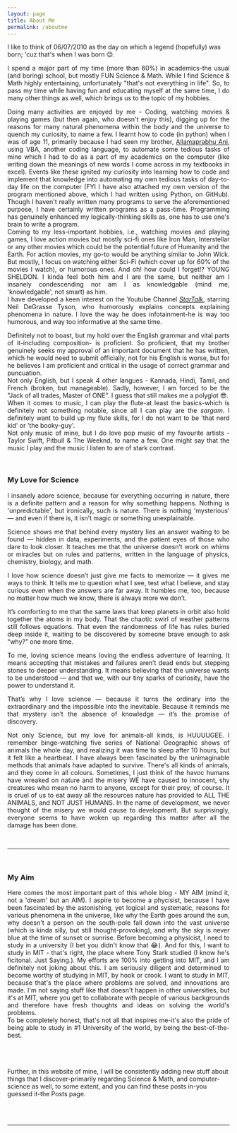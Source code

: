 ```yaml
---
layout: page
title: About Me
permalink: /aboutme
---
```

I like to think of 06/07/2010 as the day on which a legend (hopefully) was born; 'cuz that's when I was born 😊.
<p style="text-align: justify;">
I spend a major part of my time (more than 60%) in academics-the usual (and boring) school, but mostly FUN Science & Math. While I find Science & Math highly entertaining, unfortunately "that's not everything in life". So, to pass my time while having fun and educating myself at the same time, I do many other things as well, which brings us to the topic of my hobbies.
</p>
<p style="text-align: justify;">
Doing many activities are enjoyed by me - Coding, watching movies & playing games (but then again, who doesn't enjoy this), digging up for the reasons for many natural phenomena within the body and the universe to quench my curiosity, to name a few. I learnt how to code (in python) when I was of age 11, primarily because I had seen my brother, <a href="https://www.linkedin.com/in/allamaprabhu-ani/">Allamaprabhu Ani</a>, using VBA, another coding language, to automate some tedious tasks of mine which I had to do as a part of my academics on the computer (like writing down the meanings of new words I come across in my textbooks in excel). Events like these ignited my curiosity into learning how to code and implement that knowledge into automating my own tedious tasks of day-to-day life on the computer (FYI I have also attached my own version of the program mentioned above, which I had written using Python, on GitHub). Though I haven't really written many programs to serve the aforementioned purpose, I have certainly written programs as a pass-time. Programming has genuinely enhanced my logically-thinking skills as, one has to use one's brain to write a program. <br>
Coming to my less-important hobbies, i.e., watching movies and playing games, I love action movies but mostly sci-fi ones like Iron Man, Interstellar or any other movies which could be the potential future of Humanity and the Earth. For action movies, my go-to would be anything similar to John Wick. But mostly, I focus on watching either Sci-Fi (which cover up for 60% of the movies I watch), or humorous ones. And oh! how could I forget!? YOUNG SHELDON. I kinda feel both him and I are the same, but neither am I insanely condescending nor am I as knowledgable (mind me, 'knowledgable', not smart) as him. <br>
I have developed a keen interest on the Youtube Channel <a href = "https://www.youtube.com/startalk"><i>StarTalk</i></a>, starring Neil DeGrasse Tyson, who humorously explains concepts explaining phenomena in nature. I love the way he does infotainment-he is way too humorous, and way too informative at the same time. 
</p>

<p style="text-align: justify;">
Definitely not to boast, but my hold over the English grammar and vital parts of it-including composition- is proficient. So proficient, that my brother genuinely seeks my approval of an important document that he has written, which he would need to submit officially, not for his English is worse, but for he believes I am proficient and critical in the usage of correct grammar and puncuation. <br>
Not only English, but I speak 4 other langues - Kannada, Hindi, Tamil, and French (broken, but manageable). Sadly, however, I am forced to be the "Jack of all trades, Master of ONE". I guess that still makes me a polyglot 😎. 
<br>
When it comes to music, I can play the flute-at least the basics-which is definitely not something notable, since all I can play are the <i>sargam</i>. I definitely want to build up my flute skills, for I do not want to be 'that nerd kid' or 'the booky-guy'. <br>
Not only music of mine, but I do love pop music of my favourite artists - Taylor Swift, Pitbull & The Weeknd, to name a few. One might say that the music I play and the music I listen to are of stark contrast. 
</p>
<br>
<h3>My Love for Science</h3>
<p style="text-align: justify;">
I insanely adore science, because for everything occurring in nature, there is a definite pattern and a reason for why something happens. Nothing is 'unpredictable', but ironically, such is nature. There is nothing 'mysterious' — and even if there is, it isn’t magic or something unexplainable.
</p>
<p style="text-align: justify;">
Science shows me that behind every mystery lies an answer waiting to be found — hidden in data, experiments, and the patient eyes of those who dare to look closer. It teaches me that the universe doesn’t work on whims or miracles but on rules and patterns, written in the language of physics, chemistry, biology, and math.
</p>
<p style="text-align: justify;">
I love how science doesn’t just give me facts to memorize — it gives me ways to think. It tells me to question what I see, test what I believe, and stay curious even when the answers are far away. It humbles me, too, because no matter how much we know, there is always more we don’t.
</p>
<p style="text-align: justify;">
It’s comforting to me that the same laws that keep planets in orbit also hold together the atoms in my body. That the chaotic swirl of weather patterns still follows equations. That even the randomness of life has rules buried deep inside it, waiting to be discovered by someone brave enough to ask “why?” one more time.
</p>
<p style="text-align: justify;">
To me, loving science means loving the endless adventure of learning. It means accepting that mistakes and failures aren’t dead ends but stepping stones to deeper understanding. It means believing that the universe wants to be understood — and that we, with our tiny sparks of curiosity, have the power to understand it.
</p>
<p style="text-align: justify;">
That’s why I love science — because it turns the ordinary into the extraordinary and the impossible into the inevitable. Because it reminds me that mystery isn’t the absence of knowledge — it’s the promise of discovery.
</p>
<p style="text-align: justify;">
Not only Science, but my love for animals-all kinds, is HUUUUGEE. I remember binge-watching five series of National Geographic shows of animals the whole day, and realizing it was time to sleep after 10 hours, but it felt like a heartbeat. I have always been fascinated by the unimaginable methods that animals have adapted to survive. There's all kinds of animals, and they come in all colours. Sometimes, I just think of the havoc humans have wreaked on nature and the misery WE have caused to innocent, shy creatures who mean no harm to anyone, except for their prey, of course. It is cruel of us to eat away all the resources nature has provided to ALL THE ANIMALS, and NOT JUST HUMANS. In the name of development, we never thought of the misery we would cause to development. But surprisingly, everyone seems to have woken up regarding this matter after all the damage has been done. 
</p><br>
<hr>
<br>
<h3>My Aim</h3>
<p style="text-align: justify;">Here comes the most important part of this whole blog - MY AIM (mind it, not a 'dream' but an AIM). 
I aspire to become a phycisist, because I have been fascinated by the astonishing, yet logical and systematic, reasons for various phenomena in the universe, like why the Earth goes around the sun, why doesn't a person on the south-pole fall down into the vast universe (which is kinda silly, but still thought-provoking), and why the sky is never blue at the time of sunset or sunrise. 
Before becoming a physicist, I need to study in a university (I bet you didn't know that 😂). And for this, I want to study in MIT - that's right, the place where Tony Stark studied (I know he's ficitonal. Just Saying.). My efforts are 100% into getting into MIT, and I am definitely not joking about this. I am seriously diligent and determined to become worthy of studying in MIT, by hook or crook. 
I want to study in MIT, because that's the place where problems are solved, and innovations are made. I'm not saying stuff like that doesn't happen in other universities, but it's at MIT, where you get to collaborate with people of various backgrounds and therefore have fresh thoughts and ideas on solving the world's problems. <br>To be completely honest, that's not all that inspires me-it's also the pride of being able to study in #1 University of the world, by being the best-of-the-best. 
</p>
<br><br>
<br>
Further, in this website of mine, I will be consistently adding new stuff about things that I discover-primarily regarding Science & Math, and computer-science as well, to some extent, and you can find these posts in-you guessed it-the Posts page.  

<br><br>
<hr>
<br>


